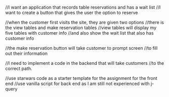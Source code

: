 //I want an application that records table reservations and has a wait list
//I want to create a button that gives the user the option to reserve


//when the customer first visits the site, they are given two options
//there is the view tables and make reservation tables
//view tables will display my five tables with customer info
//and also show the wait list that also has customer info

//the make reservation button will take customer to prompt screen
//to fill out their information

//I need to implement a code in the backend that will take customers
//to the correct path.

//use starwars code as a starter template for the assignment for the front end
//use vanilla script for back end as I am still not experienced with j-query
